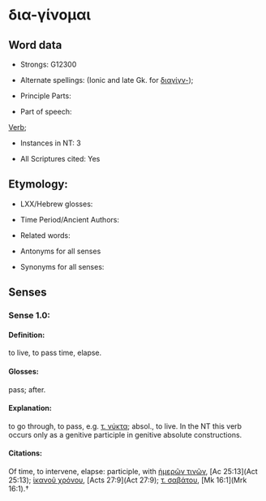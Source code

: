 # δια-γίνομαι

<!-- Status: S2=NeedsFinalCheck -->
<!-- Lexica used for edits:   -->

## Word data

* Strongs: G12300

* Alternate spellings: (Ionic and late Gk. for [διαγίγν-]());



* Principle Parts: 


* Part of speech: 

[Verb](http://ugg.readthedocs.io/en/latest/verb.html); 

* Instances in NT: 3

* All Scriptures cited: Yes

## Etymology: 


* LXX/Hebrew glosses: 
 

* Time Period/Ancient Authors: 


* Related words: 

* Antonyms for all senses

* Synonyms for all senses: 


## Senses 


### Sense  1.0: 

#### Definition:

to live, to pass time, elapse.

#### Glosses: 

pass; after.

#### Explanation: 

to go through, to pass, e.g. [τ. νύκτα](); absol., to live. 
In the NT this verb occurs only as a genitive participle in genitive absolute constructions.  

#### Citations: 

Of time, to intervene, elapse: participle, with [ἡμερῶν τινῶν](), [Ac 25:13](Act 25:13); [ἱκανοῦ χρόνου](), [Acts 27:9](Act 27:9); [τ. σαβάτου](), [Mk 16:1](Mrk 16:1).†
